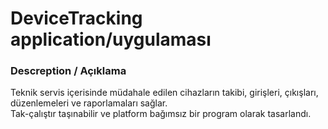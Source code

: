 # DeviceTracking application/uygulaması

<h3>Descreption / Açıklama</h3>
<p>
Teknik servis içerisinde müdahale edilen cihazların takibi, girişleri, çıkışları, düzenlemeleri ve raporlamaları sağlar.<br /> Tak-çalıştır taşınabilir ve platform bağımsız bir program olarak tasarlandı.
</p>
